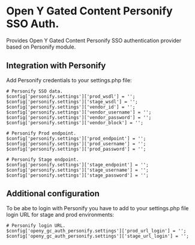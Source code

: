 # Open Y Gated Content Personify SSO Auth.

Provides Open Y Gated Content Personify SSO authentication provider
based on Personify module.

## Integration with Personify

Add Personify credentials to your settings.php file:

```text
# Personify SSO data.
$config['personify.settings']['prod_wsdl'] = '';
$config['personify.settings']['stage_wsdl'] = '';
$config['personify.settings']['vendor_id'] = '';
$config['personify.settings']['vendor_username'] = '';
$config['personify.settings']['vendor_password'] = '';
$config['personify.settings']['vendor_block'] = '';

# Personify Prod endpoint.
$config['personify.settings']['prod_endpoint'] = '';
$config['personify.settings']['prod_username'] = '';
$config['personify.settings']['prod_password'] = '';

# Personify Stage endpoint.
$config['personify.settings']['stage_endpoint'] = '';
$config['personify.settings']['stage_username'] = '';
$config['personify.settings']['stage_password'] = '';
```

## Additional configuration

To be abe to login with Personify you have to add to your settings.php
file login URL for stage and prod environments:

```text
# Personify login URL.
$config['openy_gc_auth_personify.settings']['prod_url_login'] = '';
$config['openy_gc_auth_personify.settings']['stage_url_login'] = '';
```

